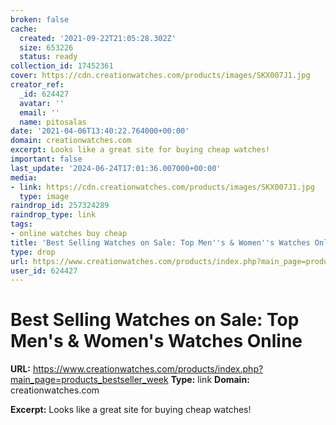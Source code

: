 ```yaml
---
broken: false
cache:
  created: '2021-09-22T21:05:28.302Z'
  size: 653226
  status: ready
collection_id: 17452361
cover: https://cdn.creationwatches.com/products/images/SKX007J1.jpg
creator_ref:
  _id: 624427
  avatar: ''
  email: ''
  name: pitosalas
date: '2021-04-06T13:40:22.764000+00:00'
domain: creationwatches.com
excerpt: Looks like a great site for buying cheap watches!
important: false
last_update: '2024-06-24T17:01:36.007000+00:00'
media:
- link: https://cdn.creationwatches.com/products/images/SKX007J1.jpg
  type: image
raindrop_id: 257324289
raindrop_type: link
tags:
- online watches buy cheap
title: 'Best Selling Watches on Sale: Top Men''s & Women''s Watches Online'
type: drop
url: https://www.creationwatches.com/products/index.php?main_page=products_bestseller_week
user_id: 624427
---
```


# Best Selling Watches on Sale: Top Men's & Women's Watches Online

**URL:** https://www.creationwatches.com/products/index.php?main_page=products_bestseller_week
**Type:** link
**Domain:** creationwatches.com

**Excerpt:** Looks like a great site for buying cheap watches!
